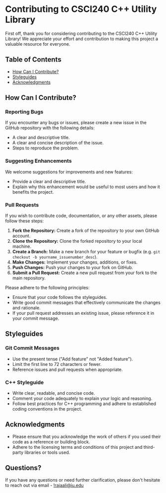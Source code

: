 # Contributing to CSCI240 C++ Utility Library

First off, thank you for considering contributing to the CSCI240 C++ Utility Library! We appreciate your effort and contribution to making this project a valuable resource for everyone.

## Table of Contents
<!-- - [Code of Conduct](#code-of-conduct) -->
- [How Can I Contribute?](#how-can-i-contribute)
- [Styleguides](#styleguides)
- [Acknowledgments](#acknowledgments)

<!--## Code of Conduct
This project and everyone participating in it are governed by the [CSCI240 C++ Utility Library Code of Conduct](CODE_OF_CONDUCT.md). By participating, you are expected to uphold this code. Please report unacceptable behavior to [project email or another method]. -->

## How Can I Contribute?

### Reporting Bugs

If you encounter any bugs or issues, please create a new issue in the GitHub repository with the following details:

- A clear and descriptive title.
- A clear and concise description of the issue.
- Steps to reproduce the problem.

### Suggesting Enhancements

We welcome suggestions for improvements and new features:

- Provide a clear and descriptive title.
- Explain why this enhancement would be useful to most users and how it benefits the project.

### Pull Requests

If you wish to contribute code, documentation, or any other assets, please follow these steps:

1. **Fork the Repository:** Create a fork of the repository to your own GitHub account.
2. **Clone the Repository:** Clone the forked repository to your local machine.
3. **Create a Branch:** Make a new branch for your feature or bugfix (e.g. `git checkout -b yourname_issuenumber_desc`).
4. **Make Changes:** Implement your changes, additions, or fixes.
5. **Push Changes:** Push your changes to your fork on GitHub.
6. **Submit a Pull Request:** Create a new pull request from your fork to the main repository.

Please adhere to the following principles:

- Ensure that your code follows the styleguides.
- Write good commit messages that effectively communicate the changes and rationale.
- If your pull request addresses an existing issue, please reference it in your commit message.

## Styleguides

### Git Commit Messages

- Use the present tense ("Add feature" not "Added feature").
- Limit the first line to 72 characters or fewer.
- Reference issues and pull requests when appropriate.

### C++ Styleguide

- Write clear, readable, and concise code.
- Comment your code adequately to explain your logic and reasoning.
- Follow best practices for C++ programming and adhere to established coding conventions in the project.

## Acknowledgments

- Please ensure that you acknowledge the work of others if you used their code as a reference or building block.
- Adhere to the licensing terms and conditions of this project and third-party libraries or tools used.

## Questions?

If you have any questions or need further clarification, please don't hesitate to reach out via email - [!rajaali@iu.edu](mailto:rajaali@iu.edu)

